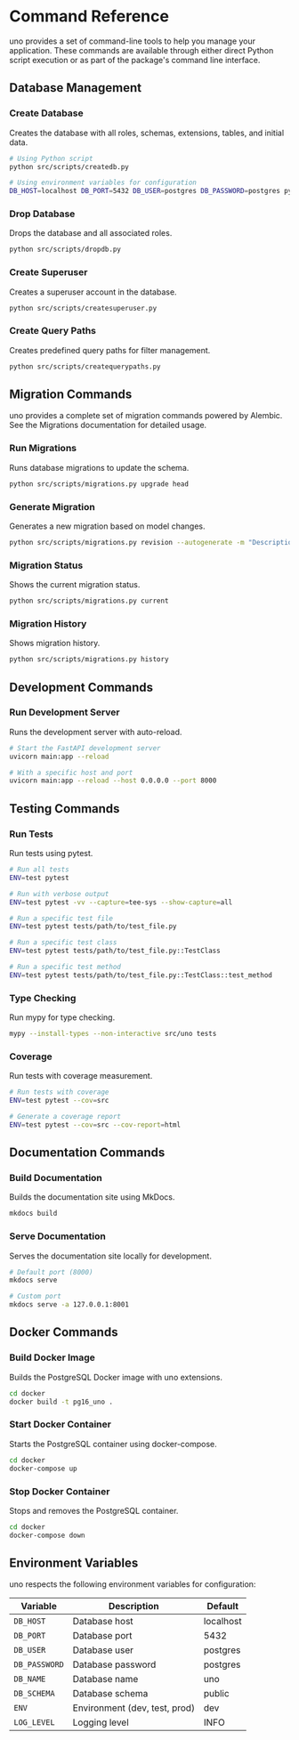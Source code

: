 # Command Reference

uno provides a set of command-line tools to help you manage your application. These commands are available through either direct Python script execution or as part of the package's command line interface.

## Database Management

### Create Database

Creates the database with all roles, schemas, extensions, tables, and initial data.

```bash
# Using Python script
python src/scripts/createdb.py

# Using environment variables for configuration
DB_HOST=localhost DB_PORT=5432 DB_USER=postgres DB_PASSWORD=postgres python src/scripts/createdb.py
```

### Drop Database

Drops the database and all associated roles.

```bash
python src/scripts/dropdb.py
```

### Create Superuser

Creates a superuser account in the database.

```bash
python src/scripts/createsuperuser.py
```

### Create Query Paths

Creates predefined query paths for filter management.

```bash
python src/scripts/createquerypaths.py
```

## Migration Commands

uno provides a complete set of migration commands powered by Alembic. See the Migrations documentation for detailed usage.

### Run Migrations

Runs database migrations to update the schema.

```bash
python src/scripts/migrations.py upgrade head
```

### Generate Migration

Generates a new migration based on model changes.

```bash
python src/scripts/migrations.py revision --autogenerate -m "Description of changes"
```

### Migration Status

Shows the current migration status.

```bash
python src/scripts/migrations.py current
```

### Migration History

Shows migration history.

```bash
python src/scripts/migrations.py history
```

## Development Commands

### Run Development Server

Runs the development server with auto-reload.

```bash
# Start the FastAPI development server
uvicorn main:app --reload

# With a specific host and port
uvicorn main:app --reload --host 0.0.0.0 --port 8000
```

## Testing Commands

### Run Tests

Run tests using pytest.

```bash
# Run all tests
ENV=test pytest

# Run with verbose output
ENV=test pytest -vv --capture=tee-sys --show-capture=all

# Run a specific test file
ENV=test pytest tests/path/to/test_file.py

# Run a specific test class
ENV=test pytest tests/path/to/test_file.py::TestClass

# Run a specific test method
ENV=test pytest tests/path/to/test_file.py::TestClass::test_method
```

### Type Checking

Run mypy for type checking.

```bash
mypy --install-types --non-interactive src/uno tests
```

### Coverage

Run tests with coverage measurement.

```bash
# Run tests with coverage
ENV=test pytest --cov=src

# Generate a coverage report
ENV=test pytest --cov=src --cov-report=html
```

## Documentation Commands

### Build Documentation

Builds the documentation site using MkDocs.

```bash
mkdocs build
```

### Serve Documentation

Serves the documentation site locally for development.

```bash
# Default port (8000)
mkdocs serve

# Custom port
mkdocs serve -a 127.0.0.1:8001
```

## Docker Commands

### Build Docker Image

Builds the PostgreSQL Docker image with uno extensions.

```bash
cd docker
docker build -t pg16_uno .
```

### Start Docker Container

Starts the PostgreSQL container using docker-compose.

```bash
cd docker
docker-compose up
```

### Stop Docker Container

Stops and removes the PostgreSQL container.

```bash
cd docker
docker-compose down
```

## Environment Variables

uno respects the following environment variables for configuration:

| Variable | Description | Default |
|----------|-------------|---------|
| `DB_HOST` | Database host | localhost |
| `DB_PORT` | Database port | 5432 |
| `DB_USER` | Database user | postgres |
| `DB_PASSWORD` | Database password | postgres |
| `DB_NAME` | Database name | uno |
| `DB_SCHEMA` | Database schema | public |
| `ENV` | Environment (dev, test, prod) | dev |
| `LOG_LEVEL` | Logging level | INFO |
